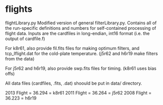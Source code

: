 # flights

flightLibrary.py 
Modified version of general filterLibrary.py. Contains all of 
the run-specific definitions and numbers for self-contained 
processing of flight data. Inputs are the cardfiles in 
long-endian, int16 format (i.e. the output of cardfile.f)

For k8r61, also provide fil.fits files for making optimum 
filters, and tcp_Iflight.dat for the cold-plate temperature.
(j5r62 and h6r19 make filters from the data)

For j5r62 and h6r19, also provide swp.fits files for timing.
(k8r61 uses bias offs)

All data files (cardfiles, .fits, .dat) shoould be put in data/ 
directory.

2013 Flight = 36.294 = k8r61
2011 Flight = 36.264 = j5r62
2008 Flight = 36.223 = h6r19
